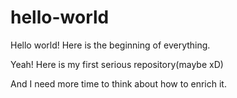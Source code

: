 # hello-world
Hello world! Here is the beginning of everything.

Yeah! Here is my first serious repository(maybe xD)

And I need more time to think about how to enrich it.
